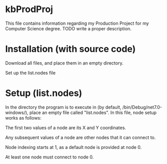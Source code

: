 # kbProdProj
This file contains information regarding my Production Project for my Computer Science degree. TODO write a proper description.

# Installation (with source code)
Download all files, and place them in an empty directory.

Set up the list.nodes file

# Setup (list.nodes)
In the directory the program is to execute in (by default, /bin/Debug/net7.0-windows/), place an empty file called "list.nodes".
In this file, node setup works as follows:

  The first two values of a node are its X and Y coordinates.
  
  Any subsequent values of a node are other nodes that it can connect to.
  
  Node indexing starts at 1, as a default node is provided at node 0.
  
  At least one node must connect to node 0.
